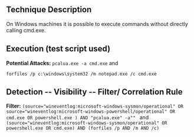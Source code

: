 ## Technique Description
On Windows machines it is possible to execute commands without directly calling cmd.exe.

## Execution (test script used)

**Potential Attacks:** 
```pcalua.exe -a cmd.exe```
and

```forfiles /p c:\windows\system32 /m notepad.exe /c cmd.exe```

## Detection -- Visibility -- Filter/ Correlation Rule

**Filter:** 
```(source="wineventlog:microsoft-windows-sysmon/operational" OR source="wineventlog:microsoft-windows-powershell/operational" OR cmd.exe OR powershell.exe ) AND "pcalua.exe" -a"" ```
and 
```(source="wineventlog:microsoft-windows-sysmon/operational" OR powershell.exe OR cmd.exe) AND (forfiles /p AND /m AND /c)```

